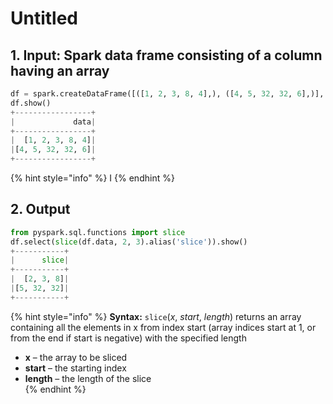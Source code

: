 # Untitled

## 1.  Input:  Spark data frame consisting of a column having an array

```python
df = spark.createDataFrame([([1, 2, 3, 8, 4],), ([4, 5, 32, 32, 6],)], ['data'])
df.show()
+-----------------+
|             data|
+-----------------+
|  [1, 2, 3, 8, 4]|
|[4, 5, 32, 32, 6]|
+-----------------+
```

{% hint style="info" %}
I
{% endhint %}

## 2.  Output

```python
from pyspark.sql.functions import slice
df.select(slice(df.data, 2, 3).alias('slice')).show()
+-----------+
|      slice|
+-----------+
|  [2, 3, 8]|
|[5, 32, 32]|
+-----------+
```

{% hint style="info" %}
**Syntax:**   `slice`\(_x_, _start_, _length_\)                                                                                                                 returns an array containing all the elements in x from index start \(array indices start at 1, or from the end if start is negative\) with the specified length                                                     

* **x** – the array to be sliced
* **start** – the starting index
* **length** – the length of the slice               
{% endhint %}

